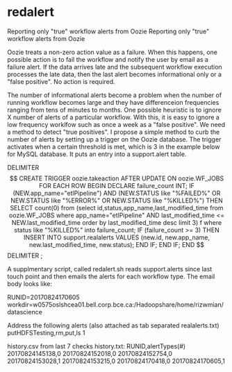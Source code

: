 # redalert
Reporting only "true" workflow alerts from Oozie
Reporting only "true" workflow alerts from Oozie

Oozie treats a non-zero action value as a failure. When this happens, one possible action is to fail the workflow and notify the user by email as a failure alert. If the data arrives late and the subsequent workflow execution processes the late data, then the last alert becomes informational only or a "false positive". No action is required.

The number of informational alerts become a problem when the number of running workflow becomes large and they have differenceion frequencies ranging from tens of minutes to months. One possible heuristic is to ignore X number of alerts of a particular workflow. With this, it is easy to ignore a low frequency worklfow such as once a week as a "false positive". We need a method to detect "true positives". I propose a simple method to curb the number of alerts by setting up a trigger on the Oozie database. The trigger activates when a certain threshold is met, which is 3 in the example below for MySQL database. It puts an entry into a support.alert table.

DELIMITER $$
CREATE TRIGGER  oozie.takeaction 
    AFTER UPDATE ON  oozie.WF_JOBS
    FOR EACH ROW 
BEGIN
   DECLARE failure_count INT;
   IF (NEW.app_name="etlPipeline") AND (NEW.STATUS like "%FAILED%" OR NEW.STATUS like "%ERROR%" OR NEW.STATUS like "%KILLED%") THEN      
 	 SELECT count(0) from (select id,status,app_name,last_modified_time from oozie.WF_JOBS where app_name="etlPipeline" AND last_modified_time <= NEW.last_modified_time  order by last_modified_time desc limit 3) f where status like "%KILLED%" into failure_count;	
     IF (failure_count >= 3) THEN
	   INSERT INTO support.realalerts VALUES (new.id, new.app_name, new.last_modified_time, new.status);
     END IF;
   END IF;
END $$
DELIMITER ;

A supplmentary script, called redalert.sh reads support.alerts since last touch point and then emails the alerts for each workflow type. The email body looks like:

RUNID=20170824170605
workdir=w0575oslshcea01.bell.corp.bce.ca:/Hadoopshare/home/rizwmian/datascience

Address the following alerts (also attached as tab separated realalerts.txt)
putHDFSTesting,rm,put,ls	1

history.csv from last 7 checks history.txt:
RUNID,alertTypes(#)
20170824145138,0
20170824152018,0
20170824152754,0
20170824153028,1
20170824153215,0
20170824170418,0
20170824170605,1
